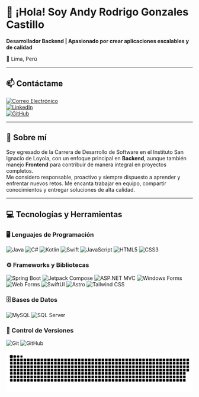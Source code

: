# 👋 ¡Hola! Soy Andy Rodrigo Gonzales Castillo

**Desarrollador Backend | Apasionado por crear aplicaciones escalables y de calidad**

📍 Lima, Perú  

---

## 📫 Contáctame

[<img src="https://img.shields.io/badge/Correo%20Electrónico-D14836?style=for-the-badge&logo=gmail&logoColor=white" alt="Correo Electrónico"/>](mailto:andygonzales.2005@outlook.es)  
[<img src="https://img.shields.io/badge/LinkedIn-0077B5?style=for-the-badge&logo=linkedin&logoColor=white" alt="LinkedIn"/>](https://www.linkedin.com/in/andygonzalescastillo)  
[<img src="https://img.shields.io/badge/GitHub-181717?style=for-the-badge&logo=github&logoColor=white" alt="GitHub"/>](https://github.com/AndYGonzalesCastillo)  

---

## 🚀 Sobre mí

Soy egresado de la Carrera de Desarrollo de Software en el Instituto San Ignacio de Loyola, con un enfoque principal en **Backend**, aunque también manejo **Frontend** para contribuir de manera integral en proyectos completos.  
Me considero responsable, proactivo y siempre dispuesto a aprender y enfrentar nuevos retos. Me encanta trabajar en equipo, compartir conocimientos y entregar soluciones de alta calidad.

---

## 💻 Tecnologías y Herramientas

### 🖥️ Lenguajes de Programación  
<p>
  <img src="https://img.shields.io/badge/Java-ED8B00?style=for-the-badge&logo=java&logoColor=white" alt="Java"/>  
  <img src="https://img.shields.io/badge/C%23-239120?style=for-the-badge&logo=csharp&logoColor=white" alt="C#"/>  
  <img src="https://img.shields.io/badge/Kotlin-0095D5?style=for-the-badge&logo=kotlin&logoColor=white" alt="Kotlin"/>  
  <img src="https://img.shields.io/badge/Swift-FA7343?style=for-the-badge&logo=swift&logoColor=white" alt="Swift"/>  
  <img src="https://img.shields.io/badge/JavaScript-F7DF1E?style=for-the-badge&logo=javascript&logoColor=black" alt="JavaScript"/>  
  <img src="https://img.shields.io/badge/HTML5-E34F26?style=for-the-badge&logo=html5&logoColor=white" alt="HTML5"/>  
  <img src="https://img.shields.io/badge/CSS3-1572B6?style=for-the-badge&logo=css3&logoColor=white" alt="CSS3"/>  
</p>

### ⚙️ Frameworks y Bibliotecas  
<p>
  <img src="https://img.shields.io/badge/Spring%20Boot-6DB33F?style=for-the-badge&logo=springboot&logoColor=white" alt="Spring Boot"/>  
  <img src="https://img.shields.io/badge/Jetpack%20Compose-4285F4?style=for-the-badge&logo=jetpackcompose&logoColor=white" alt="Jetpack Compose"/>  
  <img src="https://img.shields.io/badge/ASP.NET%20MVC-512BD4?style=for-the-badge&logo=dotnet&logoColor=white" alt="ASP.NET MVC"/>  
  <img src="https://img.shields.io/badge/Windows%20Forms-0078D6?style=for-the-badge&logo=windows&logoColor=white" alt="Windows Forms"/>  
  <img src="https://img.shields.io/badge/Web%20Forms-0078D6?style=for-the-badge&logo=aspdotnet&logoColor=white" alt="Web Forms"/>  
  <img src="https://img.shields.io/badge/SwiftUI-000000?style=for-the-badge&logo=swift&logoColor=white" alt="SwiftUI"/>  
  <img src="https://img.shields.io/badge/Astro-FF5E1F?style=for-the-badge&logo=astro&logoColor=white" alt="Astro"/>  
  <img src="https://img.shields.io/badge/Tailwind%20CSS-06B6D4?style=for-the-badge&logo=tailwind-css&logoColor=white" alt="Tailwind CSS"/>  
</p>

### 🗄️ Bases de Datos  
<p>
  <img src="https://img.shields.io/badge/MySQL-4479A1?style=for-the-badge&logo=mysql&logoColor=white" alt="MySQL"/>  
  <img src="https://img.shields.io/badge/SQL%20Server-CC2927?style=for-the-badge&logo=Microsoft-SQL-Server&logoColor=white" alt="SQL Server"/>  
</p>

### 🔧 Control de Versiones  
<p>
  <img src="https://img.shields.io/badge/Git-F05032?style=for-the-badge&logo=git&logoColor=white" alt="Git"/>  
  <img src="https://img.shields.io/badge/GitHub-181717?style=for-the-badge&logo=github&logoColor=white" alt="GitHub"/>  
</p>

![snake gif](https://github.com/AndyGonzalesCastillo/AndyGonzalesCastillo/blob/output/github-snake-dark.svg)




